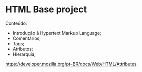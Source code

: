 # HTML Base project

Conteúdo:
- Introdução à Hypertext Markup Language;
- Comentários;
- Tags;
- Atributos;
- Hierarquia;


https://developer.mozilla.org/pt-BR/docs/Web/HTML/Attributes